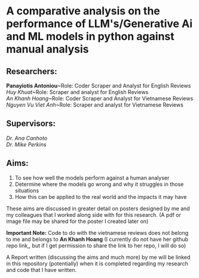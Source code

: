 # A comparative analysis on the performance of LLM's/Generative Ai and ML models in python against manual analysis

## **Researchers:**                    
**Panayiotis Antoniou**~Role: Coder Scraper and Analyst for English Reviews                     
*Huy Khuat*~Role: Scraper and analyst for English Reviews         
*An Khanh Hoang*~Role: Coder Scraper and Analyst for Vietnamese Reviews  
*Nguyen Vu Viet Anh*~Role: Scraper and analyst for Vietnamese Reviews

## **Supervisors:**  
*Dr. Ana Canhoto*  
*Dr. Mike Perkins*  

## **Aims**:
  1. To see how well the models perform against a human analyser 
  2. Determine where the models go wrong and why it struggles in those situations
  3. How this can be applied to the real world and the impacts it may have
     
These aims are discussed in greater detail on posters designed by me and my colleagues that I worked along side with for this research. (A pdf or image file may be shared for the poster I created later on)  

**Important Note:** Code to do with the vietnamese reviews does not belong to me and belongs to **An Khanh Hoang** (I currently do not have her github repo link,, but if I get permission to share the link to her repo, I will do so) 

A Report written (discussing the aims and much more) by me will be linked in this repository (potentially) when it is completed regarding my research and code that I have written.
